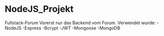 # NodeJS_Projekt
Fullstack-Forum
Vorerst nur das Backend vom Forum.
Verwendet wurde:
-NodeJS
-Express
-Bcrypt
-JWT
-Mongoose
-MongoDB
